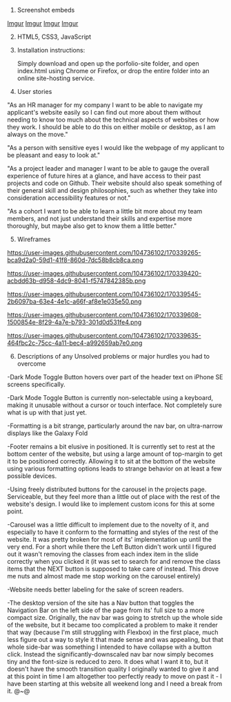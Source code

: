 1. Screenshot embeds

[Imgur](https://i.imgur.com/StN8PjQ.png)
[Imgur](https://i.imgur.com/VCp0Qbk.png)
[Imgur](https://i.imgur.com/o9wI0d2.png)
[Imgur](https://i.imgur.com/xBevDBk.png)

2. HTML5, CSS3, JavaScript

3. Installation instructions:

   Simply download and open up the porfolio-site folder, and open index.html using Chrome or Firefox, or drop the entire folder into an online site-hosting service.

4. User stories

"As an HR manager for my company I want to be able to navigate my applicant's website easily so I can find out more about them without needing to know too much about the technical aspects of websites or how they work. I should be able to do this on either mobile or desktop, as I am always on the move."

"As a person with sensitive eyes I would like the webpage of my applicant to be pleasant and easy to look at."

"As a project leader and manager I want to be able to gauge the overall experience of future hires at a glance, and have access to their past projects and code on Github. Their website should also speak something of their general skill and design philosophies, such as whether they take into consideration accessibility features or not."

"As a cohort I want to be able to learn a little bit more about my team members, and not just understand their skills and expertise more thoroughly, but maybe also get to know them a little better."

5. Wireframes

https://user-images.githubusercontent.com/104736102/170339265-bca9d2a0-59d1-41f8-860d-7dc58b8cb8ca.png

https://user-images.githubusercontent.com/104736102/170339420-acbdd63b-d958-4dc9-8041-f5747842385b.png

https://user-images.githubusercontent.com/104736102/170339545-2b6097ba-63e4-4e1c-a66f-af8e1e035e50.png

https://user-images.githubusercontent.com/104736102/170339608-1500854e-8f29-4a7e-b793-301d0d531fe4.png

https://user-images.githubusercontent.com/104736102/170339635-464fbc2c-75cc-4a11-bec4-a992659ab7e0.png

6.  Descriptions of any Unsolved problems or major hurdles you had to overcome

-Dark Mode Toggle Button hovers over part of the header text on iPhone SE screens specifically.

-Dark Mode Toggle Button is currently non-selectable using a keyboard, making it unusable without a cursor or touch interface. Not completely sure what is up with that just yet.

-Formatting is a bit strange, particularly around the nav bar, on ultra-narrow displays like the Galaxy Fold

-Footer remains a bit elusive in positioned. It is currently set to rest at the bottom center of the website, but using a large amount of top-margin to get it to be positioned correctly. Allowing it to sit at the bottom of the website using various formatting options leads to strange behavior on at least a few possible devices.

-Using freely distributed buttons for the carousel in the projects page. Serviceable, but they feel more than a little out of place with the rest of the website's design. I would like to implement custom icons for this at some point.

-Carousel was a little difficult to implement due to the novelty of it, and especially to have it conform to the formatting and styles of the rest of the website. It was pretty broken for most of its' implementation up until the very end. For a short while there the Left Button didn't work until I figured out it wasn't removing the classes from each index item in the slide correctly when you clicked it (it was set to search for and remove the class items that the NEXT button is supposed to take care of instead. This drove me nuts and almost made me stop working on the carousel entirely)

-Website needs better labeling for the sake of screen readers.

-The desktop version of the site has a Nav button that toggles the Navigation Bar on the left side of the page from its' full size to a more compact size. Originally, the nav bar was going to stretch up the whole side of the website, but it became too complicated a problem to make it render that way (because I'm still struggling with Flexbox) in the first place, much less figure out a way to style it that made sense and was appealing, but that whole side-bar was something I intended to have collapse with a button click. Instead the significantly-downscaled nav bar now simply becomes tiny and the font-size is reduced to zero. It does what I want it to, but it doesn't have the smooth transition quality I originally wanted to give it and at this point in time I am altogether too perfectly ready to move on past it - I have been starting at this website all weekend long and I need a break from it. @~@
